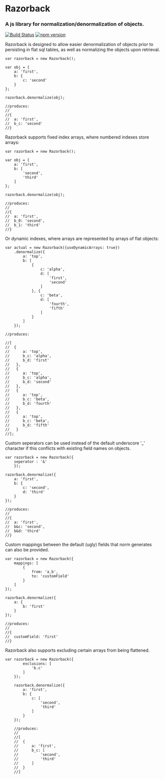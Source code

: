 # Razorback
### A js library for normalization/denormalization of objects.

[![Build Status](https://travis-ci.org/njenan/Razorback.svg?branch=master)](https://travis-ci.org/njenan/Razorback)
[![npm version](https://badge.fury.io/js/razorback.svg)](https://badge.fury.io/js/razorback)

Razorback is designed to allow easier denormalization of objects prior to persisting in flat sql tables, as well as normalizing the objects upon retrieval.

	var razorback = new Razorback();
	
	var obj = {
		a: 'first',
		b: {
			c: 'second'
		}
	};
	
	razorback.denormalize(obj);
	
	//produces:
	//
	//{
	//	a: 'first',
	//	b_c: 'second'
	//}
	

Razorback supports fixed index arrays, where numbered indexes store arrays:

	var razorback = new Razorback();
	
	var obj = {
		a: 'first',
		b: [
			'second',
			'third'
		]
	};
	
	razorback.denormalize(obj);
	
	//produces:
	//
	//{
	//	a: 'first',
	//	b_0: 'second',
	//	b_1: 'third'
	//}
	
Or dynamic indexes, where arrays are represented by arrays of flat objects:

	var actual = new Razorback({useDynamicArrays: true})
		.denormalize({
			a: 'top',
            b: [
            	{
                	c: 'alpha',
                    d: [
                    	'first',
                        'second'
                    ]
                }, {
                	c: 'beta',
                    d: [
                    	'fourth',
                        'fifth'
                    ]
                }
            ]
        });
        
    //produces:
    
    //[
    //	{
    //  	a: 'top',
    //      b_c: 'alpha',
    //      b_d: 'first'
    //   },
    //	 {
    //   	a: 'top',
    //      b_c: 'alpha',
    //      b_d: 'second'
    //   },
    //   {
    //      a: 'top',
    //      b_c: 'beta',
    //      b_d: 'fourth'
    //   },
    //   {
    //      a: 'top',
    //      b_c: 'beta',
    //      b_d: 'fifth'
    //   }
    //];

Custom seperators can be used instead of the default underscore '_' character if this conflicts with existing field names on objects.

	var razorback = new Razorback({
		seperator : '&'
		});
		
	razorback.denormalize({
		a: 'first',
		b: {
			c: 'second',
			d: 'third'
		}
	});
	
	//produces:
	//
	//{
	//	a: 'first',
	//	b&c: 'second',
	//	b&d: 'third'
	//}
	
	
Custom mappings between the default (ugly) fields that norm generates can also be provided.

	var razorback = new Razorback({
		mappings: [
			{
				from: 'a_b',
				to: 'customField'
			}
		]
	});
	
	razorback.denormalize({
		a: {
			b: 'first'
		}
	});
	
	//produces:
	//
	//{
	//	customField: 'first'
	//}

Razorback also supports excluding certain arrays from being flattened.

	var razorback = new Razorback({
    		exclusions: [
    			'b.c'
    		]
    	});
    	
    	razorback.denormalize({
    		a: 'first',
    		b: {
    			c: [
    				'second',
    				'third'
    			]
    		}
    	});
    	
    	//produces:
    	//
    	//[
    	//	{
    	//		a: 'first',
    	//		b_c: [
    	//			'second',
    	//			'third'
    	//		]
    	//	}
    	//]